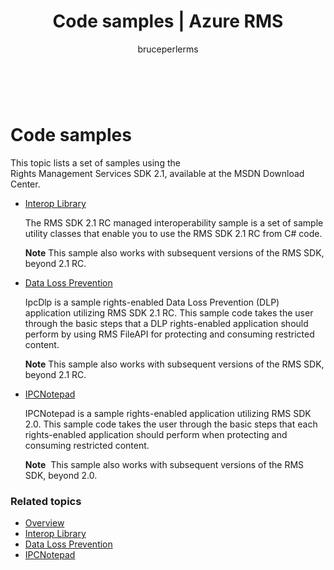 ﻿---
# required metadata

title: Code samples | Azure RMS
description: Lists a set of samples using the RMS SDK 2.1.
keywords:
author: bruceperlerms
manager: mbaldwin
ms.date: 04/28/2016
ms.topic: article
ms.prod: azure
ms.service: rights-management
ms.technology: techgroup-identity
ms.assetid: 9217d66f-b4a7-4ad2-a4ed-ab2c36deab71

# optional metadata

#ROBOTS:
audience: developer
#ms.devlang:
ms.reviewer: shubhamp
ms.suite: ems
#ms.tgt_pltfrm:
#ms.custom:

---

﻿
# Code samples

This topic lists a set of samples using the Rights Management Services SDK 2.1, available at the MSDN Download Center.

- [Interop Library](https://Code.MSDN.Microsoft.Com/AD-RMS-SDK-20-Interop-eb3fbce7)

  The RMS SDK 2.1 RC managed interoperability sample is a set of sample utility classes that enable you to use the RMS SDK 2.1 RC from C# code.

  **Note** This sample also works with subsequent versions of the RMS SDK, beyond 2.1 RC.

- [Data Loss Prevention](https://Code.MSDN.Microsoft.Com/IpcDlp-Sample-Application-d30bb99d)

  IpcDlp is a sample rights-enabled Data Loss Prevention (DLP) application utilizing RMS SDK 2.1 RC. This sample code takes the user through the basic steps that a DLP rights-enabled application should perform by using RMS FileAPI for protecting and consuming restricted content.

  **Note** This sample also works with subsequent versions of the RMS SDK, beyond 2.1 RC.

- [IPCNotepad](https://Code.MSDN.Microsoft.Com/IPCNotepad-Sample-f67dae80)

  IPCNotepad is a sample rights-enabled application utilizing RMS SDK 2.0. This sample code takes the user through the basic steps that each rights-enabled application should perform when protecting and consuming restricted content.

  **Note**  This sample also works with subsequent versions of the RMS SDK, beyond 2.0.
 
### Related topics

* [Overview](ad-rms-overview.md)
* [Interop Library](https://Code.MSDN.Microsoft.Com/AD-RMS-SDK-20-Interop-eb3fbce7)
* [Data Loss Prevention](https://Code.MSDN.Microsoft.Com/IpcDlp-Sample-Application-d30bb99d)
* [IPCNotepad](https://Code.MSDN.Microsoft.Com/IPCNotepad-Sample-f67dae80)
 

 
